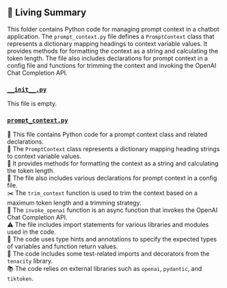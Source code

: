 

<!-- Living README Summary -->
## 🌳 Living Summary

This folder contains Python code for managing prompt context in a chatbot application. The `prompt_context.py` file defines a `PromptContext` class that represents a dictionary mapping headings to context variable values. It provides methods for formatting the context as a string and calculating the token length. The file also includes declarations for prompt context in a config file and functions for trimming the context and invoking the OpenAI Chat Completion API.


### [`__init__.py`](https://github.com/raphael-francis/AutoPR-internal/blob/abf8a94706cbed9949282f3ad09945acb09227e5/./autopr/actions/utils/__init__.py)

This file is empty.  


### [`prompt_context.py`](https://github.com/raphael-francis/AutoPR-internal/blob/abf8a94706cbed9949282f3ad09945acb09227e5/./autopr/actions/utils/prompt_context.py)

📄 This file contains Python code for a prompt context class and related declarations.  
🔄 The `PromptContext` class represents a dictionary mapping heading strings to context variable values.  
🔢 It provides methods for formatting the context as a string and calculating the token length.  
📝 The file also includes various declarations for prompt context in a config file.  
✂️ The `trim_context` function is used to trim the context based on a maximum token length and a trimming strategy.  
🔁 The `invoke_openai` function is an async function that invokes the OpenAI Chat Completion API.  
⚠️ The file includes import statements for various libraries and modules used in the code.  
🔧 The code uses type hints and annotations to specify the expected types of variables and function return values.  
🧪 The code includes some test-related imports and decorators from the `tenacity` library.  
📚 The code relies on external libraries such as `openai`, `pydantic`, and `tiktoken`.  

<!-- Living README Summary -->